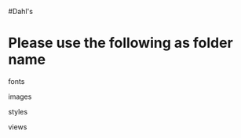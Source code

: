#Dahl's

Please use the following as folder name
========================================

fonts

images

styles

views
